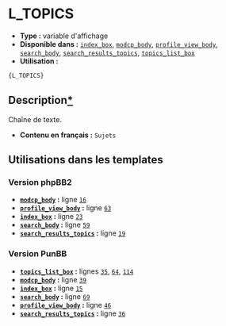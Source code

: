 # L_TOPICS
* __Type :__ variable d'affichage
* __Disponible dans :__ [`index_box`](../tpl/var/index_box.md#readme), [`modcp_body`](../tpl/var/modcp_body.md#readme), [`profile_view_body`](../tpl/var/profile_view_body.md#readme), [`search_body`](../tpl/var/search_body.md#readme), [`search_results_topics`](../tpl/var/search_results_topics.md#readme), [`topics_list_box`](../tpl/var/topics_list_box.md#readme)
* __Utilisation :__

```html
{L_TOPICS}
```

## Description[*](https://fa-tvars.appspot.com/var/L_TOPICS)
Chaîne de texte.

* __Contenu en français :__ `Sujets`

## Utilisations dans les templates

### Version phpBB2
* __[`modcp_body`](../tpl/var/modcp_body.md#readme) :__ ligne [`16`](../tpl/src/subsilver/modcp_body.tpl#L16)
* __[`profile_view_body`](../tpl/var/profile_view_body.md#readme) :__ ligne [`63`](../tpl/src/subsilver/profile_view_body.tpl#L63)
* __[`index_box`](../tpl/var/index_box.md#readme) :__ ligne [`23`](../tpl/src/subsilver/index_box.tpl#L23)
* __[`search_body`](../tpl/var/search_body.md#readme) :__ ligne [`59`](../tpl/src/subsilver/search_body.tpl#L59)
* __[`search_results_topics`](../tpl/var/search_results_topics.md#readme) :__ ligne [`19`](../tpl/src/subsilver/search_results_topics.tpl#L19)

### Version PunBB
* __[`topics_list_box`](../tpl/var/topics_list_box.md#readme) :__ lignes [`35`](../tpl/src/punbb/topics_list_box.tpl#L35), [`64`](../tpl/src/punbb/topics_list_box.tpl#L64), [`114`](../tpl/src/punbb/topics_list_box.tpl#L114)
* __[`modcp_body`](../tpl/var/modcp_body.md#readme) :__ ligne [`39`](../tpl/src/punbb/modcp_body.tpl#L39)
* __[`index_box`](../tpl/var/index_box.md#readme) :__ ligne [`15`](../tpl/src/punbb/index_box.tpl#L15)
* __[`search_body`](../tpl/var/search_body.md#readme) :__ ligne [`69`](../tpl/src/punbb/search_body.tpl#L69)
* __[`profile_view_body`](../tpl/var/profile_view_body.md#readme) :__ ligne [`46`](../tpl/src/punbb/profile_view_body.tpl#L46)
* __[`search_results_topics`](../tpl/var/search_results_topics.md#readme) :__ ligne [`36`](../tpl/src/punbb/search_results_topics.tpl#L36)